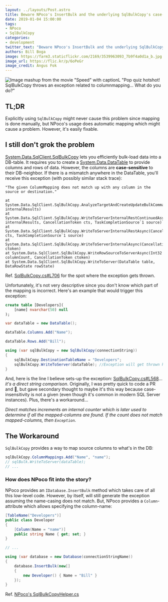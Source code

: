 ```yaml
---
layout: ../layouts/Post.astro
title: Beware NPoco's InsertBulk and the underlying SqlBulkCopy's case-sensitivity
date: 2019-01-04 15:00:00
tags:
- NPoco
- SqlBulkCopy
categories:
- development
twitter_text: "Beware NPoco's InsertBulk and the underlying SqlBulkCopy's case-sensitivity"
authors: Bill Boga
image: https://farm3.staticflickr.com/2169/3539963093_7b9f4a0d1a_b.jpg
image_url: https://flic.kr/p/6oPeGr
image_credit: Angus Fok
---
```


![Image mashup from the movie "Speed" with captionL "Pop quiz hotshot! SqlBulkCopy throws an exception related to columnmapping... What do you do?"](https://i.imgflip.com/2qdhhu.jpg)

## TL;DR

Explicitly using `SqlBulkCopy` might never cause this problem since mapping is done manually, but NPoco's usage does automatic mapping which might cause a problem. However, it's easily fixable.

## I still don't grok the problem

[System.Data.SqlClient.SqlBulkCopy](https://docs.microsoft.com/en-us/dotnet/api/system.data.sqlclient.sqlbulkcopy?view=netcore-2.2) lets you efficiently bulk-load data into a DB-table. It requires you to create a [System.Data.DataTable](https://docs.microsoft.com/en-us/dotnet/api/system.data.datatable?view=netcore-2.2) to provide columns and rows of data. However, the columns are **case-sensitive** to their DB-neighbor. If there is a mismatch anywhere in the DataTable, you'll receive this exception (with possibly similar stack trace):

```
"The given ColumnMapping does not match up with any column in the source or destination."

at System.Data.SqlClient.SqlBulkCopy.AnalyzeTargetAndCreateUpdateBulkCommand(BulkCopySimpleResultSet internalResults)
at System.Data.SqlClient.SqlBulkCopy.WriteToServerInternalRestContinuedAsync(BulkCopySimpleResultSet internalResults, CancellationToken cts, TaskCompletionSource`1 source)
at System.Data.SqlClient.SqlBulkCopy.WriteToServerInternalRestAsync(CancellationToken cts, TaskCompletionSource`1 source)
at System.Data.SqlClient.SqlBulkCopy.WriteToServerInternalAsync(CancellationToken ctoken)
at System.Data.SqlClient.SqlBulkCopy.WriteRowSourceToServerAsync(Int32 columnCount, CancellationToken ctoken)
at System.Data.SqlClient.SqlBulkCopy.WriteToServer(DataTable table, DataRowState rowState)
```

Ref. [SqlBulkCopy.cs#L706](https://github.com/dotnet/corefx/blob/e0ba7aa8026280ee3571179cc06431baf1dfaaac/src/System.Data.SqlClient/src/System/Data/SqlClient/SqlBulkCopy.cs#L706) for the spot where the exception gets thrown.

Unfortunately, it's not very descriptive since you don't know which part of the mapping is incorrect. Here's an example that would trigger this exception:

```sql
create table [Developers](
    [name] nvarchar(50) null
);
```

```csharp
var dataTable = new DataTable();

dataTable.Columns.Add("Name");

dataTable.Rows.Add("Bill");

using (var sqlBulkCopy = new SqlBulkCopy(connectionString))
{
    sqlBulkCopy.DestinationTableName = "Developers";
    sqlBulkCopy.WriteToServer(dataTable); //Exception will get thrown here.
}
```

And, here is the line I believe sets-up the exception: [SqlBulkCopy.cs#L568](https://github.com/dotnet/corefx/blob/e0ba7aa8026280ee3571179cc06431baf1dfaaac/src/System.Data.SqlClient/src/System/Data/SqlClient/SqlBulkCopy.cs#L568)... *it's a direct string comparison*. Originally, I was pretty quick to code a PR and 🤞, but gave secondary thought to maybe it's this way because case-insensitivity is not a given (even though it's common in modern SQL Server instances). Plus, there's a workaround...

*Direct matches increments an internal counter which is later used to determine if all the mapped-columns are found. If the count does not match mapped-columns, then `Exception`.*

## The Workaround

`SqlBulkCopy` provides a way to map source columns to what's in the DB:

```csharp
sqlBulkCopy.ColumnMappings.Add("Name", "name");
// sqlBulk.WriteToServer(dataTable);
// ...
```

### How does NPoco fit into the story?

NPoco provides an `IDatabase.InsertBulk` method which takes care of all this low-level code. However, by itself, will still generate the exception assuming the name-casing does not match. But, NPoco provides a `Column`-attribute which allows specifying the column-name:

```csharp
[TableName("Developers")]
public class Developer
{
    [Column(Name = "name")]
    public string Name { get; set; }
}

// ...

using (var database = new Database(connectionStringName))
{
    database.InsertBulk(new[]
    {
        new Developer() { Name = "Bill" }
    });
}
```

Ref. [NPoco's SqlBulkCopyHelper.cs](https://github.com/schotime/NPoco/blob/8af5466db4f4513987767c6516d3be949d44fda7/src/NPoco/SqlBulkCopyHelper.cs)
